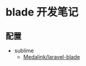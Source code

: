 # blade 开发笔记

## 配置
* sublime
    - [Medalink/laravel-blade](https://github.com/Medalink/laravel-blade)

